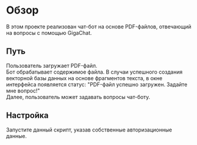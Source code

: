# Обзор
В этом проекте реализован чат-бот на основе PDF-файлов, отвечающий на вопросы с помощью GigaChat.
## Путь
Пользователь загружает PDF-файл. <br>
Бот обрабатывает содержимое файла. В случаи успешного создания векторной базы данных на основе фрагментов текста, в окне интерфейса появляется статус: "PDF-файл успешно загружен. Задайте мне вопрос!"<br>
Далее, пользователь может задавать вопросы чат-боту.<br>
## Настройка
Запустите данный скрипт, указав собственные авторизационные данные.
